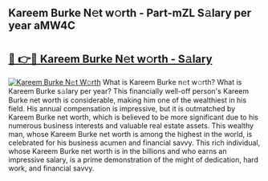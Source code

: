 ## Kareem Burke N𝚎t w𝚘rth - Part-mZL S𝚊lary per year aMW4C

# <h2><a href="http://gc18or5.nevu.top/?p=Kareem+Burke">🔗 👉🔴 Kareem Burke N𝚎t w𝚘rth - S𝚊lary</a></h2>

[![Kareem Burke N𝚎t W𝚘rth](https://i.imgur.com/Oavwk0R.jpeg)](http://gc18or5.nevu.top/?p=Kareem+Burke)
What is Kareem Burke n𝚎t w𝚘rth? What is Kareem Burke s𝚊lary per year?
This financially well-off person's Kareem Burke net worth is considerable, making him one of the wealthiest in his field. His annual compensation is impressive, but it is outmatched by Kareem Burke net worth, which is believed to be more significant due to his numerous business interests and valuable real estate assets. This wealthy man, whose Kareem Burke net worth is among the highest in the world, is celebrated for his business acumen and financial savvy. This rich individual, whose Kareem Burke net worth is in the billions and who earns an impressive salary, is a prime demonstration of the might of dedication, hard work, and financial savvy.

